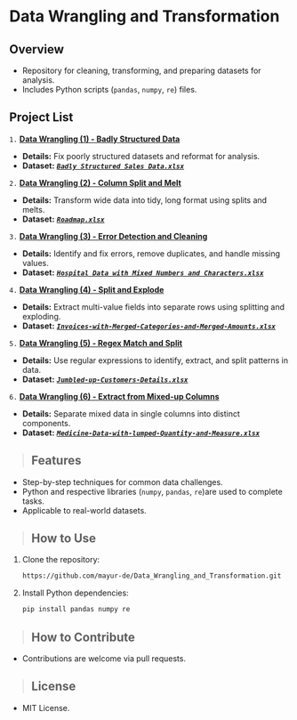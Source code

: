 # **Data Wrangling and Transformation**

## **Overview**  
- Repository for cleaning, transforming, and preparing datasets for analysis.  
- Includes Python scripts (`pandas`, `numpy`, `re`) files.  

## **Project List**  

`1.` [**Data Wrangling (1) - Badly Structured Data**]()
- **Details:** Fix poorly structured datasets and reformat for analysis. 
- **Dataset:** [**_`Badly Structured Sales Data.xlsx`_**](https://github.com/mayur-de/Data_Wrangling_and_Transformation/blob/416e2452b2b241703eeebd3e3f9d6baa56c10273/Datasets/Badly%20Structured%20Sales%20Data.xlsx)

`2.` [**Data Wrangling (2) - Column Split and Melt**]() 
- **Details:** Transform wide data into tidy, long format using splits and melts.  
- **Dataset:** [**_`Roadmap.xlsx`_**](https://github.com/mayur-de/Data_Wrangling_and_Transformation/blob/4d144e3bee40df161dff061c3cb2376092ffdc77/Datasets/Roadmap.xlsx)

`3.` [**Data Wrangling (3) - Error Detection and Cleaning**](https://github.com/mayur-de/Data_Wrangling_and_Transformation/blob/466a92eb8f0bc3812d6c2eb79a697afe94d36676/Data%20Wrangling%20(3)%20-%20Error%20Detection%20and%20Cleaning.ipynb)  
- **Details:** Identify and fix errors, remove duplicates, and handle missing values.  
- **Dataset:** [**_`Hospital Data with Mixed Numbers and Characters.xlsx`_**](https://github.com/mayur-de/Data_Wrangling_and_Transformation/blob/466a92eb8f0bc3812d6c2eb79a697afe94d36676/Datasets/Hospital%20Data%20with%20Mixed%20Numbers%20and%20Characters.xlsx)

`4.` [**Data Wrangling (4) - Split and Explode**](https://github.com/mayur-de/Data_Wrangling_and_Transformation/blob/466a92eb8f0bc3812d6c2eb79a697afe94d36676/Data%20Wrangling%20(4)%20-%20Split%20and%20Explode.ipynb) 
- **Details:** Extract multi-value fields into separate rows using splitting and exploding.  
- **Dataset:** [**_`Invoices-with-Merged-Categories-and-Merged-Amounts.xlsx`_**](https://github.com/mayur-de/Data_Wrangling_and_Transformation/blob/466a92eb8f0bc3812d6c2eb79a697afe94d36676/Datasets/Invoices-with-Merged-Categories-and-Merged-Amounts.xlsx)

`5.` [**Data Wrangling (5) - Regex Match and Split**](https://github.com/mayur-de/Data_Wrangling_and_Transformation/blob/466a92eb8f0bc3812d6c2eb79a697afe94d36676/Data%20Wrangling%20(5)%20-%20Regex%20Match%20and%20Split.ipynb)
- **Details:** Use regular expressions to identify, extract, and split patterns in data.  
- **Dataset:** [**_`Jumbled-up-Customers-Details.xlsx`_**](https://github.com/mayur-de/Data_Wrangling_and_Transformation/blob/466a92eb8f0bc3812d6c2eb79a697afe94d36676/Datasets/Jumbled-up-Customers-Details.xlsx)

`6.` [**Data Wrangling (6) - Extract from Mixed-up Columns**](https://github.com/mayur-de/Data_Wrangling_and_Transformation/blob/466a92eb8f0bc3812d6c2eb79a697afe94d36676/Data%20Wrangling%20(6)%20-%20Extract%20from%20Mixedup%20Columns.ipynb)  
- **Details:** Separate mixed data in single columns into distinct components.  
- **Dataset:** [**_`Medicine-Data-with-lumped-Quantity-and-Measure.xlsx`_**](https://github.com/mayur-de/Data_Wrangling_and_Transformation/blob/466a92eb8f0bc3812d6c2eb79a697afe94d36676/Datasets/Medicine-Data-with-lumped-Quantity-and-Measure.xlsx)

> ## **Features**  
- Step-by-step techniques for common data challenges.  
- Python and respective libraries (`numpy`, `pandas`, `re`)are used to complete tasks. 
- Applicable to real-world datasets.  


> ## **How to Use**  
1. Clone the repository:  
   ```bash
   https://github.com/mayur-de/Data_Wrangling_and_Transformation.git
   ```  
2. Install Python dependencies:  
   ```bash
   pip install pandas numpy re
   ```  

> ## **How to Contribute**  
- Contributions are welcome via pull requests.  

> ## **License**  
- MIT License.  
